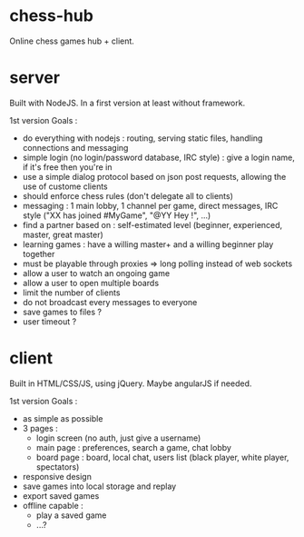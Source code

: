 chess-hub
=========

Online chess games hub + client.


server
=========

Built with NodeJS. In a first version at least without framework.

1st version Goals :
- do everything with nodejs : routing, serving static files, handling connections and messaging
- simple login (no login/password database, IRC style) : give a login name, if it's free then you're in
- use a simple dialog protocol based on json post requests, allowing the use of custome clients
- should enforce chess rules (don't delegate all to clients)
- messaging : 1 main lobby, 1 channel per game, direct messages, IRC style ("XX has joined #MyGame", "@YY Hey !", ...)
- find a partner based on : self-estimated level (beginner, experienced, master, great master)
- learning games : have a willing master+ and a willing beginner play together
- must be playable through proxies => long polling instead of web sockets
- allow a user to watch an ongoing game
- allow a user to open multiple boards
- limit the number of clients
- do not broadcast every messages to everyone
- save games to files ?
- user timeout ?

client
=========

Built in HTML/CSS/JS, using jQuery. Maybe angularJS if needed.

1st version Goals :
- as simple as possible
- 3 pages :
  - login screen (no auth, just give a username)
  - main page : preferences, search a game, chat lobby
  - board page : board, local chat, users list (black player, white player, spectators)
- responsive design
- save games into local storage and replay
- export saved games
- offline capable :
  - play a saved game
  - ...?
